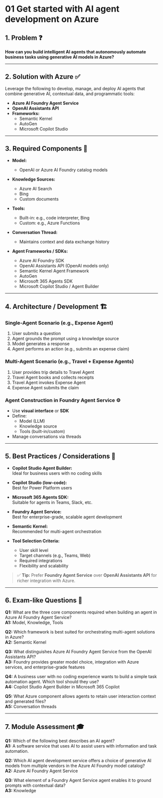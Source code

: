 # 01 Get started with AI agent development on Azure

## 1. Problem ❓

**How can you build intelligent AI agents that autonomously automate business tasks using generative AI models in Azure?**

---

## 2. Solution with Azure ✅

Leverage the following to develop, manage, and deploy AI agents that combine generative AI, contextual data, and programmatic tools:

- **Azure AI Foundry Agent Service**
- **OpenAI Assistants API**
- **Frameworks:**
  - Semantic Kernel
  - AutoGen
  - Microsoft Copilot Studio

---

## 3. Required Components 🧩

- **Model:**  
  - OpenAI or Azure AI Foundry catalog models

- **Knowledge Sources:**  
  - Azure AI Search  
  - Bing  
  - Custom documents

- **Tools:**  
  - Built-in: e.g., code interpreter, Bing  
  - Custom: e.g., Azure Functions

- **Conversation Thread:**  
  - Maintains context and data exchange history

- **Agent Frameworks / SDKs:**  
  - Azure AI Foundry SDK  
  - OpenAI Assistants API (OpenAI models only)  
  - Semantic Kernel Agent Framework  
  - AutoGen  
  - Microsoft 365 Agents SDK  
  - Microsoft Copilot Studio / Agent Builder

---

## 4. Architecture / Development 🏗️

### Single-Agent Scenario (e.g., Expense Agent)

1. User submits a question  
2. Agent grounds the prompt using a knowledge source  
3. Model generates a response  
4. Agent performs an action (e.g., submits an expense claim)  

### Multi-Agent Scenario (e.g., Travel + Expense Agents)

1. User provides trip details to Travel Agent  
2. Travel Agent books and collects receipts  
3. Travel Agent invokes Expense Agent  
4. Expense Agent submits the claim  

### Agent Construction in Foundry Agent Service ⚙️

- Use **visual interface** or **SDK**  
- Define:  
  - Model (LLM)  
  - Knowledge source  
  - Tools (built-in/custom)  
- Manage conversations via threads

---

## 5. Best Practices / Considerations 🧭

- **Copilot Studio Agent Builder:**  
  Ideal for business users with no coding skills

- **Copilot Studio (low-code):**  
  Best for Power Platform users

- **Microsoft 365 Agents SDK:**  
  Suitable for agents in Teams, Slack, etc.

- **Foundry Agent Service:**  
  Best for enterprise-grade, scalable agent development

- **Semantic Kernel:**  
  Recommended for multi-agent orchestration

- **Tool Selection Criteria:**  
  - User skill level  
  - Target channels (e.g., Teams, Web)  
  - Required integrations  
  - Flexibility and scalability

> ✅ **Tip:** Prefer **Foundry Agent Service** over **OpenAI Assistants API** for richer integration with Azure.

---

## 6. Exam-like Questions 📝

**Q1:** What are the three core components required when building an agent in Azure AI Foundry Agent Service?  
**A1:** Model, Knowledge, Tools

**Q2:** Which framework is best suited for orchestrating multi-agent solutions in Azure?  
**A2:** Semantic Kernel

**Q3:** What distinguishes Azure AI Foundry Agent Service from the OpenAI Assistants API?  
**A3:** Foundry provides greater model choice, integration with Azure services, and enterprise-grade features

**Q4:** A business user with no coding experience wants to build a simple task automation agent. Which tool should they use?  
**A4:** Copilot Studio Agent Builder in Microsoft 365 Copilot

**Q5:** What Azure component allows agents to retain user interaction context and generated files?  
**A5:** Conversation threads

---

## 7. Module Assessment 🎓

**Q1:** Which of the following best describes an AI agent?  
**A1:** A software service that uses AI to assist users with information and task automation.

**Q2:** Which AI agent development service offers a choice of generative AI models from multiple vendors in the Azure AI Foundry model catalog?  
**A2:** Azure AI Foundry Agent Service

**Q3:** What element of a Foundry Agent Service agent enables it to ground prompts with contextual data?  
**A3:** Knowledge
